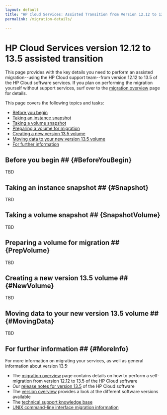 ```yaml
---
layout: default
title: "HP Cloud Services: Assisted Transition from Version 12.12 to 13.5"
permalink: /migration-details/

---
```

# HP Cloud Services version 12.12 to 13.5 assisted transition

This page provides with the key details you need to perform an assisted migration--using the HP Cloud support team--from version 12.12 to 13.5 of the HP Cloud software services.  If you plan on performing the migration yourself without support services, surf over to the [migration overview](/migration-overview) page for details.

This page covers the following topics and tasks:

* [Before you begin](#BeforeYouBegin)
* [Taking an instance snapshot](#Snapshot)
* [Taking a volume snapshot](#SnapshotVolume)
* [Preparing a volume for migration](#PrepVolume)
* [Creating a new version 13.5 volume](#NewVolume)
* [Moving data to your new version 13.5 volume](#MovingData)
* [For further information](#MoreInfo)


## Before you begin ## {#BeforeYouBegin}

TBD


## Taking an instance snapshot ## {#Snapshot}

TBD


## Taking a volume snapshot ## {SnapshotVolume}

TBD

<!--Note from Damian: This may not be needed since a volume and all its dependencies (originating snapshot, volume, and any volumes booted from a snapshot) will be migrated. -->


## Preparing a volume for migration ## {PrepVolume}

TBD

<!--Note from Damian:  This should basically explain how to detach from an instance and that all assets associated with the volumes will be migrated (Snapshot, original volume if created from a snapshot, and the volume being requested.) -->


## Creating a new version 13.5 volume ## {#NewVolume}

TBD


## Moving data to your new version 13.5 volume ## {#MovingData}

TBD


## For further information ## {#MoreInfo}

For more information on migrating your services, as well as general information about version 13.5:

* The [migration overview](/migration-overview) page contains details on how to perform a self-migration from version 12.12 to 13.5 of the HP Cloud software
* Our [release notes for version 13.5](/release-notes/) of the HP Cloud software
* The [version overview](/version-overview/) provides a look at the different software versions available
* The [technical support knowledge base](https://community.hpcloud.com)
* [UNIX command-line interface migration information](/cli/unix/articles/migration/)
